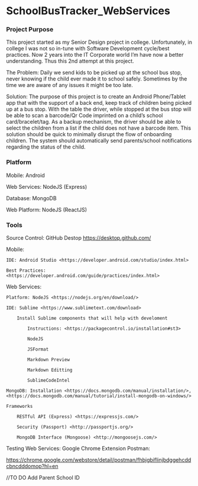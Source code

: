 # SchoolBusTracker_WebServices


### Project Purpose ###
This project started as my Senior Design project in college. Unfortunately, in college I was not so in-tune with Software Development cycle/best practices. Now 2 years into the IT Corporate world I’m have now a better understanding. Thus this 2nd attempt at this project.

The Problem:
Daily we send kids to be picked up at the school bus stop, never knowing if the child ever made it to school safely. Sometimes by the time we are aware of any issues it might be too late.

Solution:
The purpose of this project is to create an Android Phone/Tablet app that with the support of a back end, keep track of children being picked up at a bus stop. With the table the driver, while stopped at the bus stop will be able to scan a barcode/Qr Code imprinted on a child’s school card/bracelet/tag. As a backup mechanism, the driver should be able to select the children from a list if the child does not have a barcode item. This solution should be quick to minimally disrupt the flow of onboarding children. The system should automatically send parents/school notifications regarding the status of the child.

### Platform ###

Mobile: Android

Web Services: NodeJS (Express)

Database: MongoDB

Web Platform: NodeJS (ReactJS)

### Tools ###

Source Control:
    GitHub Destop <https://desktop.github.com/>

Mobile: 

    IDE: Android Studio <https://developer.android.com/studio/index.html>
    
    Best Practices: <https://developer.android.com/guide/practices/index.html>

Web Services:

    Platform: NodeJS <https://nodejs.org/en/download/>
    
    IDE: Sublime <https://www.sublimetext.com/download>
    
        Install Sublime components that will help with develoment
        
            Instructions: <https://packagecontrol.io/installation#st3>
            
            NodeJS
            
            JSFormat
            
            Markdown Preview
            
            Markdown Editting
            
            SublimeCodeIntel
            
    MongoDB: Installation <https://docs.mongodb.com/manual/installation/>,<https://docs.mongodb.com/manual/tutorial/install-mongodb-on-windows/>
    
    Frameworks
    
        RESTful API (Express) <https://expressjs.com/>
        
        Security (Passport) <http://passportjs.org/>
        
        MongoDB Interface (Mongoose) <http://mongoosejs.com/>
        


Testing Web Services: Google Chrome Extension Postman:

<https://chrome.google.com/webstore/detail/postman/fhbjgbiflinjbdggehcddcbncdddomop?hl=en>



//TO DO
Add Parent School ID










